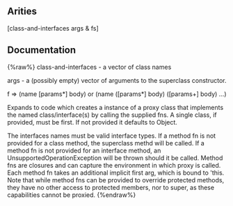 ## Arities
[class-and-interfaces args & fs]

## Documentation
{%raw%}
class-and-interfaces - a vector of class names

  args - a (possibly empty) vector of arguments to the superclass
  constructor.

  f => (name [params*] body) or
  (name ([params*] body) ([params+] body) ...)

  Expands to code which creates a instance of a proxy class that
  implements the named class/interface(s) by calling the supplied
  fns. A single class, if provided, must be first. If not provided it
  defaults to Object.

  The interfaces names must be valid interface types. If a method fn
  is not provided for a class method, the superclass methd will be
  called. If a method fn is not provided for an interface method, an
  UnsupportedOperationException will be thrown should it be
  called. Method fns are closures and can capture the environment in
  which proxy is called. Each method fn takes an additional implicit
  first arg, which is bound to 'this. Note that while method fns can
  be provided to override protected methods, they have no other access
  to protected members, nor to super, as these capabilities cannot be
  proxied.
{%endraw%}
